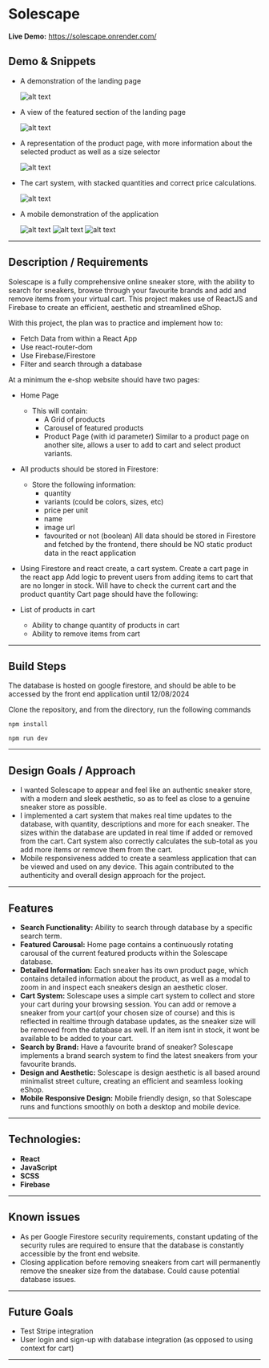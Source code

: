 # Solescape

**Live Demo:** https://solescape.onrender.com/

## Demo & Snippets

- A demonstration of the landing page

  ![alt text](<screenshots/Screenshot 2024-05-15 105115.png>)

- A view of the featured section of the landing page

  ![alt text](<screenshots/Screenshot 2024-05-15 105051.png>)

- A representation of the product page, with more information about the selected product as well as a size selector

  ![alt text](<screenshots/Screenshot 2024-05-15 105349.png>)

- The cart system, with stacked quantities and correct price calculations.

  ![alt text](<screenshots/Screenshot 2024-05-15 111822.png>)

- A mobile demonstration of the application

  ![alt text](<screenshots/Screenshot 2024-05-15 112750.png>) ![alt text](<screenshots/Screenshot 2024-05-15 112928.png>) ![alt text](<screenshots/Screenshot 2024-05-15 113019.png>)

---

## Description / Requirements

Solescape is a fully comprehensive online sneaker store, with the ability to search for sneakers, browse through your favourite brands and add and remove items from your virtual cart. This project makes use of ReactJS and Firebase to create an efficient, aesthetic and streamlined eShop.

With this project, the plan was to practice and implement how to:

- Fetch Data from within a React App
- Use react-router-dom
- Use Firebase/Firestore
- Filter and search through a database

At a minimum the e-shop website should have two pages:

- Home Page

  - This will contain:
    - A Grid of products
    - Carousel of featured products
    - Product Page (with id parameter) Similar to a product page on another site, allows a user to add to cart and select product variants.

- All products should be stored in Firestore:

  - Store the following information:
    - quantity
    - variants (could be colors, sizes, etc)
    - price per unit
    - name
    - image url
    - favourited or not (boolean)
      All data should be stored in Firestore and fetched by the frontend, there should be NO static product data in the react application

- Using Firestore and react create, a cart system. Create a cart page in the react app Add logic to prevent users from adding items to cart that are no longer in stock. Will have to check the current cart and the product quantity Cart page should have the following:

- List of products in cart

  - Ability to change quantity of products in cart
  - Ability to remove items from cart

---

## Build Steps

The database is hosted on google firestore, and should be able to be accessed by the front end application until 12/08/2024

Clone the repository, and from the directory, run the following commands

```
npm install
```

```
npm run dev
```

---

## Design Goals / Approach

- I wanted Solescape to appear and feel like an authentic sneaker store, with a modern and sleek aesthetic, so as to feel as close to a genuine sneaker store as possible.
- I implemented a cart system that makes real time updates to the database, with quantity, descriptions and more for each sneaker. The sizes within the database are updated in real time if added or removed from the cart. Cart system also correctly calculates the sub-total as you add more items or remove them from the cart.
- Mobile responsiveness added to create a seamless application that can be viewed and used on any device. This again contributed to the authenticity and overall design approach for the project.

---

## Features

- **Search Functionality:** Ability to search through database by a specific search term.
- **Featured Carousal:** Home page contains a continuously rotating carousal of the current featured products within the Solescape database.
- **Detailed Information:** Each sneaker has its own product page, which contains detailed information about the product, as well as a modal to zoom in and inspect each sneakers design an aesthetic closer.
- **Cart System:** Solescape uses a simple cart system to collect and store your cart during your browsing session. You can add or remove a sneaker from your cart(of your chosen size of course) and this is reflected in realtime through database updates, as the sneaker size will be removed from the database as well. If an item isnt in stock, it wont be available to be added to your cart.
- **Search by Brand:** Have a favourite brand of sneaker? Solescape implements a brand search system to find the latest sneakers from your favourite brands.
- **Design and Aesthetic:** Solescape is design aesthetic is all based around minimalist street culture, creating an efficient and seamless looking eShop.
- **Mobile Responsive Design:** Mobile friendly design, so that Solescape runs and functions smoothly on both a desktop and mobile device.

---

## Technologies:

- **React**
- **JavaScript**
- **SCSS**
- **Firebase**

---

## Known issues

- As per Google Firestore security requirements, constant updating of the security rules are required to ensure that the database is constantly accessible by the front end website.
- Closing application before removing sneakers from cart will permanently remove the sneaker size from the database. Could cause potential database issues.

---

## Future Goals

- Test Stripe integration
- User login and sign-up with database integration (as opposed to using context for cart)

---
